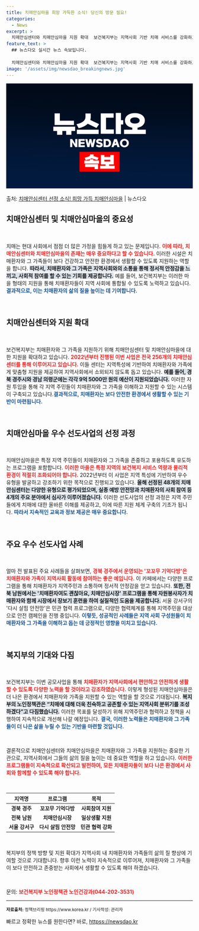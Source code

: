 ```yaml
---
title: 치매안심마을 희망 가득한 소식! 당신의 방문 필요!
categories:
  - News
excerpt: >
  치매안심센터와 치매안심마을 지원 확대  보건복지부는 지역사회 기반 치매 서비스를 강화하고, 치매에 대한 인식…
feature_text: >
  ## 뉴스다오 실시간 뉴스 속보입니다.

  치매안심센터와 치매안심마을 지원 확대  보건복지부는 지역사회 기반 치매 서비스를 강화하고, 치매에 대한 인식…
image: '/assets/img/newsdao_breakingnews.jpg'
---
```


![뉴스다오 속보](/assets/img/newsdao_breakingnews.jpg)

<p>출처: <a href="httpss://newsdao.kr/5012" rel="dofollow">치매안심센터 선정 소식! 희망 가득 치매안심마을</a> | 뉴스다오</p>

<h2 data-ke-size="size26">치매안심센터 및 치매안심마을의 중요성</h2>

<p data-ke-size="size16">&nbsp;</p>

치매는 현대 사회에서 점점 더 많은 가정을 힘들게 하고 있는 문제입니다. <b><span style="color: #ee2323;">이에 따라, 치매안심센터와 치매안심마을의 존재는 매우 중요하다고 할 수 있습니다.</span></b> 이러한 시설은 치매환자와 그 가족들이 보다 건강하고 안전한 환경에서 생활할 수 있도록 지원하는 역할을 합니다. <b><span style="background-color: #21538527;">따라서, 치매환자와 그 가족은 지역사회와의 소통을 통해 정서적 안정감을 느끼고, 사회적 참여를 할 수 있는 기회를 제공합니다.</span></b> 예를 들어, 보건복지부는 이러한 마을 형태의 지원을 통해 치매환자들이 지역 사회에 통합될 수 있도록 노력하고 있습니다. <b><span style="color: #1a5490;">결과적으로, 이는 치매환자의 삶의 질을 높이는 데 기여합니다.</span></b> 

<p data-ke-size="size16">&nbsp;</p>

<h2 data-ke-size="size26">치매안심센터와 지원 확대</h2>

<p data-ke-size="size16">&nbsp;</p>

보건복지부는 치매환자와 그 가족을 지원하기 위해 치매안심센터 및 치매안심마을에 대한 지원을 확대하고 있습니다. <b><span style="color: #ee2323;">2022년부터 진행된 이번 사업은 전국 256개의 치매안심센터를 통해 이루어지고 있습니다.</span></b> 이들 센터는 지역특성에 기반하여 치매환자와 가족에게 맞춤형 지원을 제공하여 지역사회에서 소외되지 않도록 돕고 있습니다. <b><span style="background-color: #21538527;">예를 들어, 경북 경주시와 경남 의령군에는 각각 9억 5000만 원의 예산이 지원되었습니다.</span></b> 이러한 자원 투입을 통해 각 지역 주민들이 치매환자와 그 가족을 이해하고 지원할 수 있는 시스템이 구축되고 있습니다.<b><span style="color: #1a5490;">결과적으로, 치매환자는 보다 안전한 환경에서 생활할 수 있는 기반이 마련됩니다.</span></b>

<p data-ke-size="size16">&nbsp;</p>

<h2 data-ke-size="size26">치매안심마을 우수 선도사업의 선정 과정</h2>

<p data-ke-size="size16">&nbsp;</p>

치매안심마을은 특정 지역 주민들이 치매환자와 그 가족을 존중하고 포용하도록 유도하는 프로그램을 포함합니다. <b><span style="color: #ee2323;">이러한 마을은 특정 지역의 보건복지 서비스 역량과 물리적 환경이 적절히 조화되어야 합니다.</span></b> 2022년부터 이 사업은 지역 특성에 기반하여 우수 유형을 발굴하고 강조하기 위한 목적으로 진행되고 있습니다. <b><span style="background-color: #21538527;">올해 선정된 48개의 치매안심센터는 다양한 유형으로 평가되었으며, 실종 예방 안전망과 치매환자의 사회 참여 등 4개의 주요 분야에서 심사가 이루어졌습니다.</span></b> 이러한 선도사업의 선정 과정은 지역 주민들에게 치매에 대한 올바른 이해를 제공하고, 이에 따른 지원 체계 구축의 기초가 됩니다. <b><span style="color: #1a5490;">따라서 지속적인 교육과 정보 제공은 매우 중요합니다.</span></b>

<p data-ke-size="size16">&nbsp;</p>

<h2 data-ke-size="size26">주요 우수 선도사업 사례</h2>

<p data-ke-size="size16">&nbsp;</p>

얼마 전 발표된 주요 사례들을 살펴보면, <b><span style="color: #ee2323;">경북 경주에서 운영되는 '꼬꼬무 기억다방'은 치매환자와 가족이 지역사회 활동에 참여하는 좋은 예입니다.</span></b> 이 카페에서는 다양한 프로그램을 통해 치매환자가 지역주민과 소통하며 정서적 안정감을 얻고 있습니다. <b><span style="background-color: #21538527;">또한, 전북 남원에서는 '치매환자여도 괜찮아요, 치매안심시장' 프로그램을 통해 자원봉사자가 치매환자와 함께 시장에서 장보기 훈련을 하여 실질적인 도움을 제공합니다.</span></b> 서울 강서구의 '다시 살핌 안전망'은 민관 협력 프로그램으로, 다양한 협력체계를 통해 지역주민을 대상으로 안전 캠페인을 진행 중입니다. <b><span style="color: #1a5490;">이렇듯, 성공적인 사례들은 지역 사회 구성원들이 치매환자와 그 가족을 이해하고 돕는 데 긍정적인 영향을 미치고 있습니다.</span></b>

<p data-ke-size="size16">&nbsp;</p>

<h2 data-ke-size="size26">복지부의 기대와 다짐</h2>

<p data-ke-size="size16">&nbsp;</p>

보건복지부는 이번 공모사업을 통해 <b><span style="color: #ee2323;">치매환자가 지역사회에서 편안하고 안전하게 생활할 수 있도록 다양한 노력을 할 것이라고 강조하였습니다.</span></b> 이렇게 형성된 치매안심마을은 더 나은 환경에서 치매환자와 가족을 지원할 수 있는 역할을 할 것으로 기대됩니다. <b><span style="background-color: #21538527;">복지부의 노인정책관은 “치매에 대해 더욱 친숙하고 공존할 수 있는 지역사회 분위기를 조성하겠다”고 다짐했습니다.</span></b> 이러한 목표를 달성하기 위해 지역주민과 협력하고 정책을 시행하여 지속적으로 개선해 나갈 예정입니다. <b><span style="color: #1a5490;">결국, 이러한 노력들은 치매환자와 그 가족들이 더 나은 삶을 누릴 수 있는 기반을 마련할 것입니다.</span></b>

<p data-ke-size="size16">&nbsp;</p>

결론적으로 치매안심센터와 치매안심마을은 치매환자와 그 가족을 지원하는 중요한 기관으로, 지역사회에서 그들의 삶의 질을 높이는 데 중요한 역할을 하고 있습니다. <b><span style="color: #ee2323;">이러한 프로그램들이 지속적으로 확산되고 발전하여, 모든 치매환자들이 보다 나은 환경에서 사회와 함께할 수 있도록 해야 합니다.</span></b>

<p data-ke-size="size16">&nbsp;</p>

<table style="width: 100%; border-collapse: collapse;">
    <thead>
        <tr>
            <th style="text-align: center;"><b>지역명</b></th>
            <th style="text-align: center;"><b>프로그램</b></th>
            <th style="text-align: center;"><b>목적</b></th>
        </tr>
    </thead>
    <tbody>
        <tr>
            <td style="text-align: center; height: 17px;"><b>경북 경주</b></td>
            <td style="text-align: center; height: 17px;"><b>꼬꼬무 기억다방</b></td>
            <td style="text-align: center; height: 17px;"><b>사회참여 지원</b></td>
        </tr>
        <tr>
            <td style="text-align: center; height: 17px;"><b>전북 남원</b></td>
            <td style="text-align: center; height: 17px;"><b>치매안심시장</b></td>
            <td style="text-align: center; height: 17px;"><b>일상생활 지원</b></td>
        </tr>
        <tr>
            <td style="text-align: center; height: 17px;"><b>서울 강서구</b></td>
            <td style="text-align: center; height: 17px;"><b>다시 살핌 안전망</b></td>
            <td style="text-align: center; height: 17px;"><b>민관 협력 강화</b></td>
        </tr>
    </tbody>
</table>

<p data-ke-size="size16">&nbsp;</p>

복지부의 정책 방향 및 지원 확대가 지역사회 내 치매환자와 가족들의 삶의 질 향상에 기여할 것으로 기대합니다. 향후 이런 노력이 지속적으로 이루어져, 치매환자와 그 가족들이 보다 안전하고 존중받는 사회에서 생활할 수 있도록 해야 하겠습니다. 

<p data-ke-size="size16">&nbsp;</p>

문의: <b><span style="color: #ee2323;">보건복지부 노인정책관 노인건강과(044-202-3531)</span></b>

<hr />
<small><b>자료출처:</b> 정책브리핑 https://www.korea.kr / 기사작성: 관리자</small> 

빠르고 정확한 뉴스를 원한다면? 바로, <a href="httpss://newsdao.kr" rel="dofollow">httpss://newsdao.kr</a>


